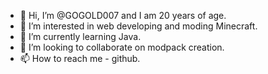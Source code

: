 - 👋 Hi, I’m @GOGOLD007 and I am 20 years of age.
- 👀 I’m interested in web developing and moding Minecraft.
- 🌱 I’m currently learning Java.
- 💞️ I’m looking to collaborate on modpack creation.
- 📫 How to reach me - github.

<!---
GOGOLD007/GOGOLD007 is a ✨ special ✨ repository because its `README.md` (this file) appears on your GitHub profile.
You can click the Preview link to take a look at your changes.
--->
